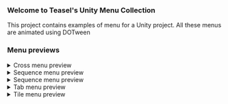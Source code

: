 ### Welcome to Teasel's Unity Menu Collection
This project contains examples of menu for a Unity project. All these menus are animated using DOTween

### Menu previews

<details>
  <summary>Cross menu preview</summary>
  
  ![Cross menu preview](https://i.imgur.com/cIGONIY.gif)
</details>

<details>
  <summary>Sequence menu preview</summary>
  
  ![Sequence menu preview](https://i.imgur.com/nLMP4Mc.gif)
</details>

<details>
  <summary>Sequence menu preview</summary>
  
  ![Sliding menu preview](https://i.imgur.com/jMYCGQi.gif)
</details>

<details>
  <summary>Tab menu preview</summary>
  
  ![Tab menu preview](https://i.imgur.com/Z7ML7oO.gif)
</details>

<details>
  <summary>Tile menu preview</summary>
  
  ![Tile menu preview](https://i.imgur.com/8sKsQxW.gif)
</details>
